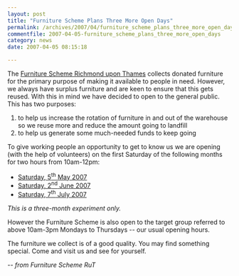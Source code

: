 ```yaml
---
layout: post
title: "Furniture Scheme Plans Three More Open Days"
permalink: /archives/2007/04/furniture_scheme_plans_three_more_open_days.html
commentfile: 2007-04-05-furniture_scheme_plans_three_more_open_days
category: news
date: 2007-04-05 08:15:18

---
```


The [Furniture Scheme Richmond upon Thames](/directory/charity/200703111434) collects donated furniture for the primary purpose of making it available to people in need. However, we always have surplus furniture and are keen to ensure that this gets reused. With this in mind we have decided to open to the general public. This has two purposes:

1.  to help us increase the rotation of furniture in and out of the warehouse so we reuse more and reduce the amount going to landfill
2.  to help us generate some much-needed funds to keep going

To give working people an opportunity to get to know us we are opening (with the help of volunteers) on the first Saturday of the following months for two hours from 10am-12pm:

-   [Saturday, 5<sup>th</sup> May 2007](/event/Meeting/200704050218)
-   [Saturday, 2<sup>nd</sup> June 2007](/event/Meeting/200704050220)
-   [Saturday, 7<sup>th</sup> July 2007](/event/Meeting/200704050219)

*This is a three-month experiment only.*

However the Furniture Scheme is also open to the target group referred to above 10am-3pm Mondays to Thursdays -- our usual opening hours.

The furniture we collect is of a good quality. You may find something special. Come and visit us and see for yourself.

-- *from Furniture Scheme RuT*
